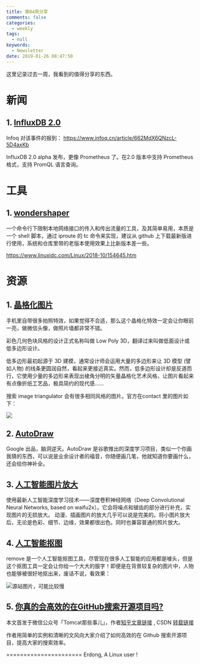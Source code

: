 ```yaml
---
title: 第04周分享
comments: false
categories:
  - weekly
tags:
  - null
keywords:
  - Newsletter
date: 2019-01-26 08:47:50
---
```


这里记录过去一周，我看到的值得分享的东西。

<!--more-->




# 新闻
## 1. [InfluxDB 2.0](https://v2.docs.influxdata.com/v2.0/get-started/)
Infoq 对该事件的报到： https://www.infoq.cn/article/662MdX6QNzcL-5D4axKb

InfluxDB 2.0 alpha 发布，更像 Prometheus 了。在2.0 版本中支持 Prometheus 格式，支持 PromQL 语言查询。


# 工具

## 1. [wondershaper](https://github.com/magnific0/wondershaper)

一个命令行下限制本地网络接口的传入和传出流量的工具，及其简单易用，本质是一个 shell 脚本，通过 iproute 的 tc 命令来实现，建议从 github 上下载最新版进行使用，系统和仓库里带的老版本使用效果上比新版本差一些。

https://www.linuxidc.com/Linux/2018-10/154645.htm

# 资源

## 1. [晶格化图片](http://www.conceptfarm.ca/2013/portfolio/image-triangulator/)

手机里自带很多拍照特效，如果觉得不合适，那么这个晶格化特效一定会让你眼前一亮，做微信头像，做照片墙都非常不错。

彩色几何色块风格的设计正式名称叫做 Low Poly 3D，翻译过来叫做低面设计或低多边形设计。

低多边形最初起源于 3D 建模，通常设计师会运用大量的多边形来让 3D 模型 (譬如人物) 的线条更圆润自然，看起来更接近真实。然而，低多边形设计却是反道而行，它使用少量的多边形来表现出棱角分明的矢量晶格化艺术风格，让图片看起来有点像折纸工艺品，极具简约的现代感……

搜索 image triangulator 会有很多相同风格的图片。官方在contact 里的图片如下：

![](http://www.conceptfarm.ca/2013/wp-content/uploads/2012/09/PigeonFinal.jpg)


## 2. [AutoDraw](https://www.autodraw.com)

Google 出品，脑洞逆天。AutoDraw 是谷歌推出的深度学习项目，类似一个你画我猜的东西，可以说是业余设计者的福音，你随便画几笔，他就知道你要画什么，还会给你神补全。

## 3. [人工智能图片放大](http://bigjpg.com)

使用最新人工智能深度学习技术——深度卷积神经网络（Deep Convolutional Neural Networks, based on waifu2x）。它会将噪点和锯齿的部分进行补充，实现图片的无损放大。
动漫、插画图片的放大几乎可以说是完美的。将小图片放大后，无论是色彩、细节、边缘，效果都很出色。同时也兼容普通的照片放大。

## 4. [人工智能抠图](https://www.remove.bg)

remove  是一个人工智能抠图工具，尽管现在很多人工智能的应用都是噱头，但是这个抠图工具一定会让你给一个大大的服字！即便是在背景较复杂的图片中，人物也能够被很好地抠出来，废话不说，看效果：

![源站图片，可能比较慢](https://www.remove.bg/images/samples/combined/s4.jpg)

## 5. [你真的会高效的在GitHub搜索开源项目吗?](https://zhuanlan.zhihu.com/p/55294261)

本文首发于微信公众号「Tomcat那些事儿」，作者[知乎文章链接](https://zhuanlan.zhihu.com/p/55294261) , CSDN [转载链接](https://blog.csdn.net/csdnnews/article/details/86570635)

作者用简单的实例和清晰的文风向大家介绍了如何高效的在 Github 搜索开源项目，提高大家的搜索效率。





======================
Erdong, A Linux user !
